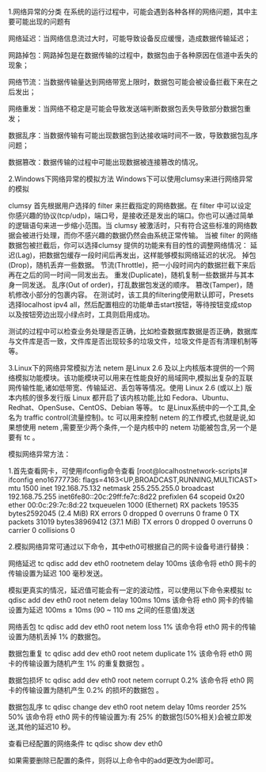 1.网络异常的分类
在系统的运行过程中，可能会遇到各种各样的网络问题，其中主要可能出现的问题有

网络延迟：当网络信息流过大时，可能导致设备反应缓慢，造成数据传输延迟；

网路掉包：网路掉包是在数据传输的过程中，数据包由于各种原因在信道中丢失的现象；

网络节流：当数据传输量达到网络带宽上限时，数据包可能会被设备拦截下来在之后发出；

网络重发：当网络不稳定是可能会导致发送端判断数据包丢失导致部分数据包重发；

数据乱序：当数据传输有可能出现数据包到达接收端时间不一致，导致数据包乱序问题；

数据篡改：数据传输的过程中可能出现数据被连接篡改的情况。

2.Windows下网络异常的模拟方法
Windows下可以使用clumsy来进行网络异常的模拟

clumsy 首先根据用户选择的 filter 来拦截指定的网络数据。在 filter 中可以设定你感兴趣的协议(tcp/udp)，端口号，是接收还是发出的端口。你也可以通过简单的逻辑语句来进一步缩小范围。当 clumsy 被激活时，只有符合这些标准的网络数据会被进行处理，而你不感兴趣的数据仍然会由系统正常传输。
当被 filter 的网络数据包被拦截后，你可以选择clumsy 提供的功能来有目的性的调整网络情况：
延迟(Lag)，把数据包缓存一段时间后再发出，这样能够模拟网络延迟的状况。
掉包(Drop)，随机丢弃一些数据。
节流(Throttle)，把一小段时间内的数据拦截下来后再在之后的同一时间一同发出去。
重发(Duplicate)，随机复制一些数据并与其本身一同发送。
乱序(Out of order)，打乱数据包发送的顺序。
篡改(Tamper)，随机修改小部分的包裹内容。
在测试时，该工具的filtering使用默认即可，Presets选择localhost ipv4 all，然后配置相应的功能单击start按钮，等待按钮变成stop以及按钮旁边出现小绿点时，工具则启用成功。

测试的过程中可以检查业务处理是否正确，比如检查数据库数据是否正确，数据库与文件库是否一致，文件库是否出现较多的垃圾文件，垃圾文件是否有清理机制等等。

3.Linux下的网络异常模拟方法
netem 是Linux 2.6 及以上内核版本提供的一个网络模拟功能模块。该功能模块可以用来在性能良好的局域网中,模拟出复杂的互联网传输性能,诸如低带宽、传输延迟、丢包等等情况。使用 Linux 2.6 (或以上) 版本内核的很多发行版 Linux 都开启了该内核功能,比如 Fedora、Ubuntu、Redhat、OpenSuse、CentOS、Debian 等等。 tc 是Linux系统中的一个工具,全名为 traffic control(流量控制)。tc 可以用来控制 netem 的工作模式,也就是说,如果想使用 netem ,需要至少两个条件,一个是内核中的 netem 功能被包含,另一个是要有 tc 。

模拟网络异常方法：

1.首先查看网卡，可使用ifconfig命令查看
[root@localhostnetwork-scripts]# ifconfig
eno16777736: flags=4163<UP,BROADCAST,RUNNING,MULTICAST>  mtu 1500
inet 192.168.75.132 netmask 255.255.255.0  broadcast 192.168.75.255
inet6fe80::20c:29ff:fe7c:8d22  prefixlen 64  scopeid 0x20<link>
ether 00:0c:29:7c:8d:22 txqueuelen 1000  (Ethernet)
RX packets 19535  bytes2592045 (2.4 MiB)
RX errors 0  dropped 0 overruns 0  frame 0
TX packets 31019  bytes38969412 (37.1 MiB)
TX errors 0  dropped 0 overruns 0 carrier 0  collisions 0

2.模拟网络异常可通过以下命令，其中eth0可根据自己的网卡设备号进行替换：

网络延迟
  tc qdisc add dev eth0 rootnetem delay 100ms
  该命令将 eth0 网卡的传输设置为延迟 100 毫秒发送。

模拟更真实的情况，延迟值可能会有一定的波动性，可以使用以下命令来模拟
  tc qdisc add dev eth0 root netem delay 100ms 10ms
  该命令将 eth0 网卡的传输设置为延迟 100ms ± 10ms (90 ~ 110 ms 之间的任意值)发送

网络丢包
  tc qdisc add dev eth0 root netem loss 1%
  该命令将 eth0 网卡的传输设置为随机丢掉 1% 的数据包。

数据包重复
  tc qdisc add dev eth0 root netem duplicate 1%
  该命令将 eth0 网卡的传输设置为随机产生 1% 的重复数据包 。

数据包损坏
  tc qdisc add dev eth0 root netem corrupt 0.2%
  该命令将 eth0 网卡的传输设置为随机产生 0.2% 的损坏的数据包 。

数据包乱序
  tc qdisc change dev eth0 root netem delay 10ms reorder 25% 50%
  该命令将 eth0 网卡的传输设置为:有 25% 的数据包(50%相关)会被立即发送,其他的延迟10 秒。

查看已经配置的网络条件
  tc qdisc show dev eth0

如果需要删除已配置的条件，则将以上命令中的add更改为del即可。
